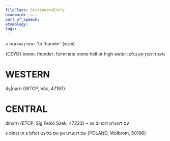 ```yaml
---
fileClass: DictionaryEntry
headword: דונערן
part_of_speech: 
etymology: 
tags: 
---
```

דונערן
געדונערט
'to thunder'
(ᴠᴇʀʙ)

{CEYD}
boom, thunder; fulminate
come hell or high water מעג דונערן און בליצן

WESTERN
========

dy|nərn {WTCP, Vác, 47197}

CENTRAL
========

dinərn {ETCP, Sîg Felső Szek, 47223}
	•	əs dinərt עס דונערט

s dinɛt ɩn s blʲɩct עס דונערט און עס בליצט {POLAND, Wolbrom, 50196}
